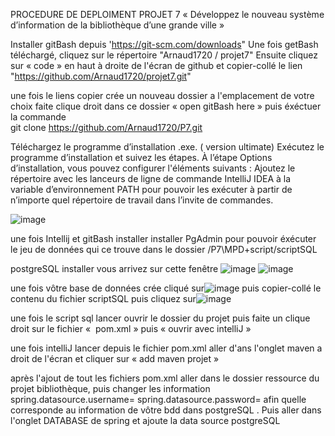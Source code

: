 


PROCEDURE DE DEPLOIMENT PROJET 7 « Développez le nouveau système d’information de la bibliothèque d’une grande ville »



Installer gitBash depuis 'https://git-scm.com/downloads"
Une fois getBash téléchargé, cliquez sur le répertoire "Arnaud1720 / projet7"
Ensuite cliquez sur « code » en haut à droite de l'écran de github et copier-collé le lien "https://github.com/Arnaud1720/projet7.git"

une fois le liens copier crée un nouveau dossier a l'emplacement de votre choix faite clique droit dans ce dossier « open gitBash here » puis éxéctuer la commande  
git clone https://github.com/Arnaud1720/P7.git


Téléchargez le programme d’installation .exe. ( version ultimate)
Exécutez le programme d’installation et suivez les étapes.
À l’étape Options d’installation, vous pouvez configurer l'éléments suivants :
Ajoutez le répertoire avec les lanceurs de ligne de commande IntelliJ IDEA à la variable d’environnement PATH pour pouvoir les exécuter à partir de n’importe quel répertoire de travail dans l’invite de commandes.
 
![image](https://user-images.githubusercontent.com/53368804/133217906-868ad68a-f06c-4598-bd33-90191836853c.png)

une fois Intellij et  gitBash installer installer PgAdmin pour pouvoir éxécuter le jeu de données qui ce trouve dans le dossier /P7\MPD+script/scriptSQL 
 
 postgreSQL installer vous arrivez sur cette fenêtre
![image](https://user-images.githubusercontent.com/53368804/133218043-8f4aa166-3028-44e0-900d-1429377424a3.png)
![image](https://user-images.githubusercontent.com/53368804/133218074-7fc5ee5b-4887-4ad6-88b8-7e59ebda4998.png)

une fois vôtre base de données crée cliqué sur![image](https://user-images.githubusercontent.com/53368804/133218095-3588a2ea-7a05-441d-9b70-1a588f34d043.png)
puis copier-collé le contenu du fichier  scriptSQL puis cliquez sur![image](https://user-images.githubusercontent.com/53368804/133218140-4449a131-62af-4ab0-b3fa-ccbdfb2a7149.png)
     
     
  une fois le script sql lancer ouvrir le dossier du projet puis faite un clique droit sur le fichier «  pom.xml » puis « ouvrir avec intelliJ » 


une fois intelliJ lancer depuis le fichier pom.xml aller d'ans  l'onglet maven a droit de l'écran et cliquer sur « add maven projet » 
	

après l'ajout de tout les fichiers pom.xml aller dans le dossier ressource du projet bibliothèque, puis changer les information spring.datasource.username= spring.datasource.password= afin quelle corresponde au information de vôtre bdd dans postgreSQL . 
Puis aller dans l'onglet DATABASE de spring et ajoute la data source postgreSQL 
   
